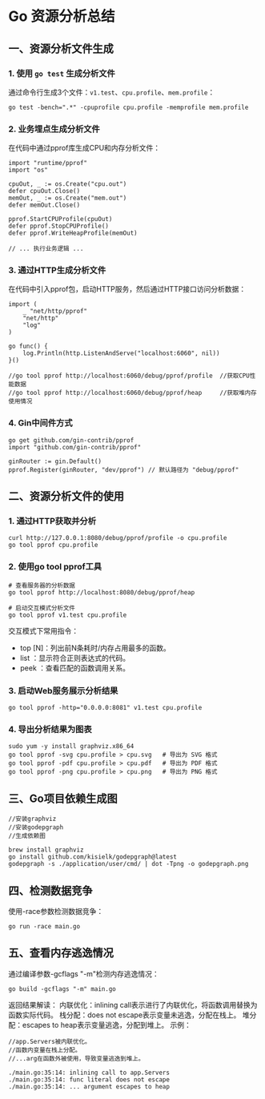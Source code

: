 # Go 资源分析总结

## 一、资源分析文件生成

### 1. 使用 `go test` 生成分析文件
通过命令行生成3个文件：`v1.test`、`cpu.profile`、`mem.profile`：
```
go test -bench=".*" -cpuprofile cpu.profile -memprofile mem.profile
```

### 2. 业务埋点生成分析文件
在代码中通过pprof库生成CPU和内存分析文件：
```
import "runtime/pprof"
import "os"

cpuOut, _ := os.Create("cpu.out")
defer cpuOut.Close()
memOut, _ := os.Create("mem.out")
defer memOut.Close()

pprof.StartCPUProfile(cpuOut)
defer pprof.StopCPUProfile()
defer pprof.WriteHeapProfile(memOut)

// ... 执行业务逻辑 ...
```


### 3. 通过HTTP生成分析文件
在代码中引入pprof包，启动HTTP服务，然后通过HTTP接口访问分析数据：
```
import (
    _ "net/http/pprof"
    "net/http"
    "log"
)

go func() {
    log.Println(http.ListenAndServe("localhost:6060", nil))
}()

//go tool pprof http://localhost:6060/debug/pprof/profile  //获取CPU性能数据
//go tool pprof http://localhost:6060/debug/pprof/heap     //获取堆内存使用情况
```


### 4. Gin中间件方式
```
go get github.com/gin-contrib/pprof
import "github.com/gin-contrib/pprof"

ginRouter := gin.Default()
pprof.Register(ginRouter, "dev/pprof") // 默认路径为 "debug/pprof"
```



## 二、资源分析文件的使用

### 1. 通过HTTP获取并分析
```
curl http://127.0.0.1:8080/debug/pprof/profile -o cpu.profile
go tool pprof cpu.profile
```

### 2. 使用go tool pprof工具
```
# 查看服务器的分析数据
go tool pprof http://localhost:8080/debug/pprof/heap

# 启动交互模式分析文件
go tool pprof v1.test cpu.profile
```
交互模式下常用指令：
* top [N]：列出前N条耗时/内存占用最多的函数。 
* list <regexp>：显示符合正则表达式的代码。 
* peek <regexp>：查看匹配的函数调用关系。

### 3. 启动Web服务展示分析结果
```
go tool pprof -http="0.0.0.0:8081" v1.test cpu.profile
```

### 4. 导出分析结果为图表
```
sudo yum -y install graphviz.x86_64
go tool pprof -svg cpu.profile > cpu.svg   # 导出为 SVG 格式
go tool pprof -pdf cpu.profile > cpu.pdf   # 导出为 PDF 格式
go tool pprof -png cpu.profile > cpu.png   # 导出为 PNG 格式
```


## 三、Go项目依赖生成图
```
//安装graphviz
//安装godepgraph
//生成依赖图

brew install graphviz 
go install github.com/kisielk/godepgraph@latest
godepgraph -s ./application/user/cmd/ | dot -Tpng -o godepgraph.png
```

## 四、检测数据竞争
使用-race参数检测数据竞争：
```
go run -race main.go
```


## 五、查看内存逃逸情况
通过编译参数-gcflags "-m"检测内存逃逸情况：
```
go build -gcflags "-m" main.go
```
返回结果解读：
内联优化：inlining call表示进行了内联优化，将函数调用替换为函数实际代码。
栈分配：does not escape表示变量未逃逸，分配在栈上。
堆分配：escapes to heap表示变量逃逸，分配到堆上。
示例：

```
//app.Servers被内联优化。
//函数内变量在栈上分配。
//...arg在函数外被使用，导致变量逃逸到堆上。

./main.go:35:14: inlining call to app.Servers
./main.go:35:14: func literal does not escape
./main.go:35:14: ... argument escapes to heap
```